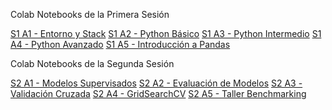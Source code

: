 Colab Notebooks de la Primera Sesión

[S1 A1 - Entorno y Stack](https://colab.research.google.com/drive/1TMqLAGx8DErVvy29T1pzkIfRfe0KKbeW)
[S1 A2 - Python Básico](https://colab.research.google.com/drive/1l3STZ_pD1D_jNiXPYgPjzcQ2r5beMtCs)
[S1 A3 - Python Intermedio](https://colab.research.google.com/drive/14ZXqRq6rHH1uDeTpzX7UAd1PO_3cCTYt)
[S1 A4 - Python Avanzado](https://colab.research.google.com/drive/1Otf4ogFMzrv5JIfAb_TY3_ML2JFUbhWJ)
[S1 A5 - Introducción a Pandas](https://colab.research.google.com/drive/1Z5TKdsaOLKEYKYmLB2nAPD70oYrPedGo)

Colab Notebooks de la Segunda Sesión

[S2 A1 - Modelos Supervisados](https://colab.research.google.com/drive/13sARdG7aRavnFaBgoZQrHF_HTjp2VSFi)
[S2 A2 - Evaluación de Modelos](https://colab.research.google.com/drive/1XQ16v6Y8DwhUj9qlOPy_A4Wy1u3ymn_D)
[S2 A3 - Validación Cruzada](https://colab.research.google.com/drive/1ueNXCIC9E_Sp6rR3TufucSiOPT_Ha4f2)
[S2 A4 - GridSearchCV](https://colab.research.google.com/drive/1gVj30gdCPPqFGPesHABytEOqHFcCdrxG)
[S2 A5 - Taller Benchmarking](https://colab.research.google.com/drive/1MepIb-GUY1i5f41auwrZs1lTQI4k0sc65)
